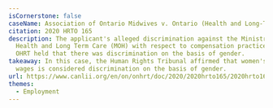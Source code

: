 ```yaml
---
isCornerstone: false
caseName: Association of Ontario Midwives v. Ontario (Health and Long-Term Care)
citation: 2020 HRTO 165
description: The applicant's alleged discrimination against the Ministry of
  Health and Long Term Care (MOH) with respect to compensation practices. The
  OHRT held that there was discrimination on the basis of gender.
takeaway: In this case, the Human Rights Tribunal affirmed that women's unfair
  wages is considered discrimination on the basis of gender.
url: https://www.canlii.org/en/on/onhrt/doc/2020/2020hrto165/2020hrto165.html?autocompleteStr=Association%20of%20Ontario%20Midwives%20v.%20Ontario%20(Health%20and%20Long-Term%20Care)&autocompletePos=2
themes:
  - Employment
---
```

